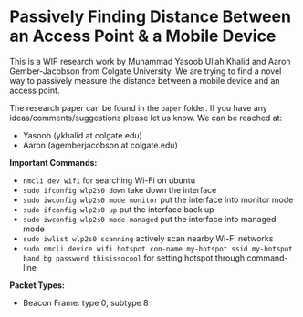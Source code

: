 Passively Finding Distance Between an Access Point & a Mobile Device
=======================

This is a WIP research work by Muhammad Yasoob Ullah Khalid and Aaron Gember-Jacobson from Colgate University. We are trying to find a novel way to passively measure the distance between a mobile device and an access point.

The research paper can be found in the `paper` folder. If you have any ideas/comments/suggestions please let us know. We can be reached at:

- Yasoob (ykhalid at colgate.edu)
- Aaron  (agemberjacobson at colgate.edu)

**Important Commands:**

- `nmcli dev wifi` for searching Wi-Fi on ubuntu
- `sudo ifconfig wlp2s0 down` take down the interface
- `sudo iwconfig wlp2s0 mode monitor` put the interface into monitor mode
- `sudo ifconfig wlp2s0 up` put the interface back up
- `sudo iwconfig wlp2s0 mode managed` put the interface into managed mode
- `sudo iwlist wlp2s0 scanning` actively scan nearby Wi-Fi networks
- `sudo nmcli device wifi hotspot con-name my-hotspot ssid my-hotspot band bg password thisissocool` for setting hotspot through command-line

**Packet Types:**

- Beacon Frame: type 0, subtype 8
